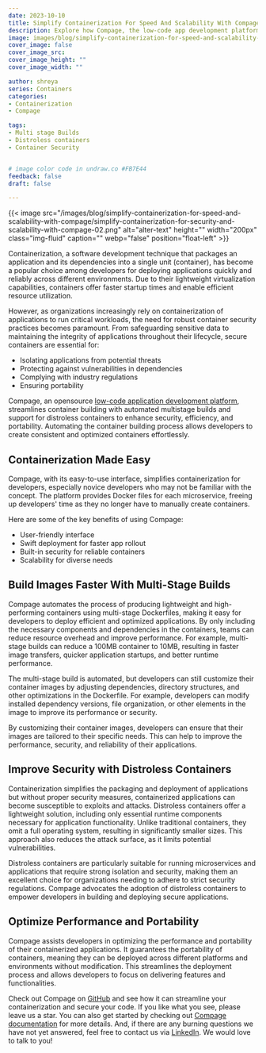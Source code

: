 ```yaml
---
date: 2023-10-10
title: Simplify Containerization For Speed And Scalability With Compage
description: Explore how Compage, the low-code app development platform, automates container b,uilding for enhanced security, efficiency, and portability.
image: images/blog/simplify-containerization-for-speed-and-scalability-with-compage/simplify-containerization-for-security-and-scalability-with-compage-01.png
cover_image: false
cover_image_src: 
cover_image_height: ""
cover_image_width: ""

author: shreya
series: Containers
categories:
- Containerization
- Compage

tags:
- Multi stage Builds
- Distroless containers
- Container Security 


# image color code in undraw.co #FB7E44
feedback: false
draft: false

---
```



{{< image src="/images/blog/simplify-containerization-for-speed-and-scalability-with-compage/simplify-containerization-for-security-and-scalability-with-compage-02.png" alt="alter-text" height="" width="200px" class="img-fluid" caption="" webp="false" position="float-left" >}}

Containerization, a software development technique that packages an application and its dependencies into a single unit (container), has become a popular choice among developers for deploying applications quickly and reliably across different environments. Due to their lightweight virtualization capabilities, containers offer faster startup times and enable efficient resource utilization.

However, as organizations increasingly rely on containerization of applications to run critical workloads, the need for robust container security practices becomes paramount. From safeguarding sensitive data to maintaining the integrity of applications throughout their lifecycle, secure containers are essential for:

* Isolating applications from potential threats
* Protecting against vulnerabilities in dependencies
* Complying with industry regulations
* Ensuring portability

Compage, an opensource [low-code application development platform](https://intelops.ai/compage/), streamlines container building with automated multistage builds and support for distroless containers to enhance security, efficiency, and portability. Automating the container building process allows developers to create consistent and optimized containers effortlessly.

## **Containerization Made Easy**

Compage, with its easy-to-use interface, simplifies containerization for developers, especially novice developers who may not be familiar with the concept. The platform provides Docker files for each microservice, freeing up developers' time as they no longer have to manually create containers.

Here are some of the key benefits of using Compage:

* User-friendly interface
* Swift deployment for faster app rollout
* Built-in security for reliable containers
* Scalability for diverse needs

## **Build Images Faster With Multi-Stage Builds**

Compage automates the process of producing lightweight and high-performing containers using multi-stage Dockerfiles, making it easy for developers to deploy efficient and optimized applications. By only including the necessary components and dependencies in the containers, teams can reduce resource overhead and improve performance. For example, multi-stage builds can reduce a 100MB container to 10MB, resulting in faster image transfers, quicker application startups, and better runtime performance.

The multi-stage build is automated, but developers can still customize their container images by adjusting dependencies, directory structures, and other optimizations in the Dockerfile. For example, developers can modify installed dependency versions, file organization, or other elements in the image to improve its performance or security.

By customizing their container images, developers can ensure that their images are tailored to their specific needs. This can help to improve the performance, security, and reliability of their applications.

## **Improve Security with Distroless Containers**

Containerization simplifies the packaging and deployment of applications but without proper security measures, containerized applications can become susceptible to exploits and attacks. Distroless containers offer a lightweight solution, including only essential runtime components necessary for application functionality. Unlike traditional containers, they omit a full operating system, resulting in significantly smaller sizes. This approach also reduces the attack surface, as it limits potential vulnerabilities.

Distroless containers are particularly suitable for running microservices and applications that require strong isolation and security, making them an excellent choice for organizations needing to adhere to strict security regulations. Compage advocates the adoption of distroless containers to empower developers in building and deploying secure applications.

## **Optimize Performance and Portability**

Compage assists developers in optimizing the performance and portability of their containerized applications. It guarantees the portability of containers, meaning they can be deployed across different platforms and environments without modification. This streamlines the deployment process and allows developers to focus on delivering features and functionalities.

Check out Compage on [GitHub](https://github.com/intelops/compage) and see how it can streamline your containerization and secure your code. If you like what you see, please leave us a star. You can also get started by checking out [Compage documentation](https://docs.intelops.ai/latest/compage/) for more details. And, if there are any burning questions we have not yet answered, feel free to contact us via [LinkedIn](https://in.linkedin.com/company/intelopsai). We would love to talk to you!
